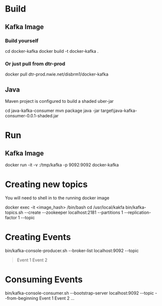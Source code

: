 # Build

## Kafka Image

### Build yourself
cd docker-kafka
docker build -t docker-kafka .

### Or just pull from dtr-prod

docker pull dtr-prod.nwie.net/disbrm1/docker-kafka

## Java

Maven project is configured to build a shaded uber-jar

cd java-kafka-consumer
mvn package
java -jar target\java-kafka-consumer-0.0.1-shaded.jar

# Run

## Kafka Image

docker run -it -v <path-to-local-logs>:/tmp/kafka -p 9092:9092 docker-kafka


# Creating new topics

You will need to shell in to the running docker image

docker exec -it <image_hash> /bin/bash
cd /usr/local/kakfa
bin/kafka-topics.sh --create --zookeeper localhost:2181 --partitions 1 --replication-factor 1 --topic <my-topic-name>

# Creating Events

bin/kafka-console-producer.sh --broker-list localhost:9092 --topic <my-topic-name>
> Event 1 <Return>
> Event 2 <Return>


# Consuming Events

bin/kafka-console-consumer.sh --bootstrap-server localhost:9092 --topic <my-topic-name> --from-beginning
Event 1
Event 2
...





